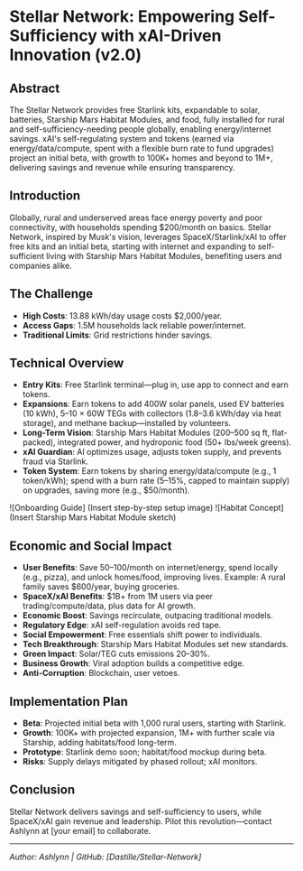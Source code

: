 # Stellar Network: Empowering Self-Sufficiency with xAI-Driven Innovation (v2.0)

## Abstract
The Stellar Network provides free Starlink kits, expandable to solar, batteries, Starship Mars Habitat Modules, and food, fully installed for rural and self-sufficiency-needing people globally, enabling energy/internet savings. xAI's self-regulating system and tokens (earned via energy/data/compute, spent with a flexible burn rate to fund upgrades) project an initial beta, with growth to 100K+ homes and beyond to 1M+, delivering savings and revenue while ensuring transparency.

## Introduction
Globally, rural and underserved areas face energy poverty and poor connectivity, with households spending $200/month on basics. Stellar Network, inspired by Musk's vision, leverages SpaceX/Starlink/xAI to offer free kits and an initial beta, starting with internet and expanding to self-sufficient living with Starship Mars Habitat Modules, benefiting users and companies alike.

## The Challenge
- **High Costs**: 13.88 kWh/day usage costs $2,000/year.
- **Access Gaps**: 1.5M households lack reliable power/internet.
- **Traditional Limits**: Grid restrictions hinder savings.

## Technical Overview
- **Entry Kits**: Free Starlink terminal—plug in, use app to connect and earn tokens.
- **Expansions**: Earn tokens to add 400W solar panels, used EV batteries (10 kWh), 5–10 × 60W TEGs with collectors (1.8–3.6 kWh/day via heat storage), and methane backup—installed by volunteers.
- **Long-Term Vision**: Starship Mars Habitat Modules (200–500 sq ft, flat-packed), integrated power, and hydroponic food (50+ lbs/week greens).
- **xAI Guardian**: AI optimizes usage, adjusts token supply, and prevents fraud via Starlink.
- **Token System**: Earn tokens by sharing energy/data/compute (e.g., 1 token/kWh); spend with a burn rate (5–15%, capped to maintain supply) on upgrades, saving more (e.g., $50/month).

![Onboarding Guide] (Insert step-by-step setup image)
![Habitat Concept] (Insert Starship Mars Habitat Module sketch)

## Economic and Social Impact
- **User Benefits**: Save $50–$100/month on internet/energy, spend locally (e.g., pizza), and unlock homes/food, improving lives. Example: A rural family saves $600/year, buying groceries.
- **SpaceX/xAI Benefits**: $1B+ from 1M users via peer trading/compute/data, plus data for AI growth.
- **Economic Boost**: Savings recirculate, outpacing traditional models.
- **Regulatory Edge**: xAI self-regulation avoids red tape.
- **Social Empowerment**: Free essentials shift power to individuals.
- **Tech Breakthrough**: Starship Mars Habitat Modules set new standards.
- **Green Impact**: Solar/TEG cuts emissions 20–30%.
- **Business Growth**: Viral adoption builds a competitive edge.
- **Anti-Corruption**: Blockchain, user vetoes.

## Implementation Plan
- **Beta**: Projected initial beta with 1,000 rural users, starting with Starlink.
- **Growth**: 100K+ with projected expansion, 1M+ with further scale via Starship, adding habitats/food long-term.
- **Prototype**: Starlink demo soon; habitat/food mockup during beta.
- **Risks**: Supply delays mitigated by phased rollout; xAI monitors.

## Conclusion
Stellar Network delivers savings and self-sufficiency to users, while SpaceX/xAI gain revenue and leadership. Pilot this revolution—contact Ashlynn at [your email] to collaborate.

---
*Author: Ashlynn | GitHub: [Dastille/Stellar-Network]*
